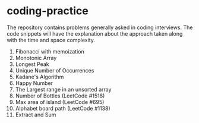# coding-practice
The repository contains problems generally asked in coding interviews. The code snippets will have the explanation about the approach taken along with the time and space complexity.

1. Fibonacci with memoization 
2. Monotonic Array
3. Longest Peak
4. Unique Number of Occurrences
5. Kadane's Algorithm
6. Happy Number
7. The Largest range in an unsorted array
8. Number of Bottles (LeetCode #1518)
9. Max area of island (LeetCode #695)
10. Alphabet board path (LeetCode #1138)
11. Extract and Sum